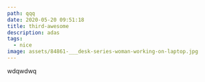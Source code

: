 ```yaml
---
path: qqq
date: 2020-05-20 09:51:18
title: third-awesome
description: adas
tags:
  - nice
image: assets/84861-___desk-series-woman-working-on-laptop.jpg
---
```

wdqwdwq